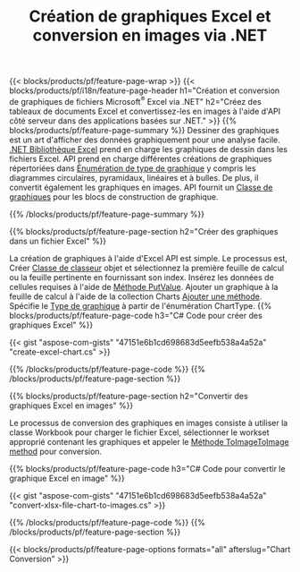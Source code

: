 ﻿---
title: Création de graphiques Excel et conversion en images via .NET
url: /fr/net/chart/
description: Code source C# pour dessiner et convertir un graphique ou un diagramme dans Microsoft Excel à l'aide de la bibliothèque .NET. 
---
{{< blocks/products/pf/feature-page-wrap >}}
{{< blocks/products/pf/i18n/feature-page-header h1="Création et conversion de graphiques de fichiers Microsoft<sup>&reg;</sup> Excel via .NET" h2="Créez des tableaux de documents Excel et convertissez-les en images à l\'aide d\'API côté serveur dans des applications basées sur .NET." >}}
{{% blocks/products/pf/feature-page-summary %}}
Dessiner des graphiques est un art d'afficher des données graphiquement pour une analyse facile. [.NET Bibliothèque Excel](/cells/net/) prend en charge les graphiques de dessin dans les fichiers Excel. API prend en charge différentes créations de graphiques répertoriées dans [Énumération de type de graphique](https://apireference.aspose.com/cells/net/aspose.cells.charts/charttype) y compris les diagrammes circulaires, pyramidaux, linéaires et à bulles. De plus, il convertit également les graphiques en images. API fournit un [Classe de graphiques](https://apireference.aspose.com/cells/net/aspose.cells.charts) pour les blocs de construction de graphique.

{{% /blocks/products/pf/feature-page-summary %}}

{{% blocks/products/pf/feature-page-section h2="Créer des graphiques dans un fichier Excel" %}}

La création de graphiques à l'aide d'Excel API est simple. Le processus est, Créer [Classe de classeur](https://apireference.aspose.com/cells/net/aspose.cells/workbook) objet et sélectionnez la première feuille de calcul ou la feuille pertinente en fournissant son index. Insérez les données de cellules requises à l'aide de [Méthode PutValue](https://apireference.aspose.com/cells/net/aspose.cells/cell/methods/putvalue/index). Ajouter un graphique à la feuille de calcul à l'aide de la collection Charts [Ajouter une méthode](https://apireference.aspose.com/cells/net/aspose.cells.charts/chartcollection/methods/add). Spécifie le [Type de graphique](https://apireference.aspose.com/cells/net/aspose.cells.charts/charttype) à partir de l'énumération ChartType.
{{% blocks/products/pf/feature-page-code h3="C# Code pour créer des graphiques Excel" %}}

{{< gist "aspose-com-gists" "47151e6b1cd698683d5eefb538a4a52a" "create-excel-chart.cs" >}}

{{% /blocks/products/pf/feature-page-code %}}
{{% /blocks/products/pf/feature-page-section %}}


{{% blocks/products/pf/feature-page-section h2="Convertir des graphiques Excel en images" %}}

Le processus de conversion des graphiques en images consiste à utiliser la classe Workbook pour charger le fichier Excel, sélectionner le workset approprié contenant les graphiques et appeler le [Méthode ToImageToImage method](https://apireference.aspose.com/cells/net/aspose.cells.charts.chart/toimage/methods/7) pour conversion.

{{% blocks/products/pf/feature-page-code h3="C# Code pour convertir le graphique Excel en image" %}}

{{< gist "aspose-com-gists" "47151e6b1cd698683d5eefb538a4a52a" "convert-xlsx-file-chart-to-images.cs" >}}

{{% /blocks/products/pf/feature-page-code %}}
{{% /blocks/products/pf/feature-page-section %}}

{{< blocks/products/pf/feature-page-options formats="all" afterslug="Chart Conversion" >}}